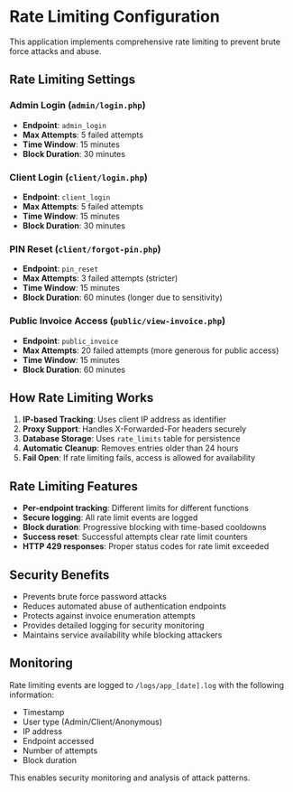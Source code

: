 # Rate Limiting Configuration

This application implements comprehensive rate limiting to prevent brute force attacks and abuse.

## Rate Limiting Settings

### Admin Login (`admin/login.php`)
- **Endpoint**: `admin_login`
- **Max Attempts**: 5 failed attempts
- **Time Window**: 15 minutes
- **Block Duration**: 30 minutes

### Client Login (`client/login.php`)
- **Endpoint**: `client_login`
- **Max Attempts**: 5 failed attempts
- **Time Window**: 15 minutes
- **Block Duration**: 30 minutes

### PIN Reset (`client/forgot-pin.php`)
- **Endpoint**: `pin_reset`
- **Max Attempts**: 3 failed attempts (stricter)
- **Time Window**: 15 minutes
- **Block Duration**: 60 minutes (longer due to sensitivity)

### Public Invoice Access (`public/view-invoice.php`)
- **Endpoint**: `public_invoice`
- **Max Attempts**: 20 failed attempts (more generous for public access)
- **Time Window**: 15 minutes
- **Block Duration**: 60 minutes

## How Rate Limiting Works

1. **IP-based Tracking**: Uses client IP address as identifier
2. **Proxy Support**: Handles X-Forwarded-For headers securely
3. **Database Storage**: Uses `rate_limits` table for persistence
4. **Automatic Cleanup**: Removes entries older than 24 hours
5. **Fail Open**: If rate limiting fails, access is allowed for availability

## Rate Limiting Features

- **Per-endpoint tracking**: Different limits for different functions
- **Secure logging**: All rate limit events are logged
- **Block duration**: Progressive blocking with time-based cooldowns
- **Success reset**: Successful attempts clear rate limit counters
- **HTTP 429 responses**: Proper status codes for rate limit exceeded

## Security Benefits

- Prevents brute force password attacks
- Reduces automated abuse of authentication endpoints
- Protects against invoice enumeration attempts
- Provides detailed logging for security monitoring
- Maintains service availability while blocking attackers

## Monitoring

Rate limiting events are logged to `/logs/app_[date].log` with the following information:
- Timestamp
- User type (Admin/Client/Anonymous)
- IP address
- Endpoint accessed
- Number of attempts
- Block duration

This enables security monitoring and analysis of attack patterns.